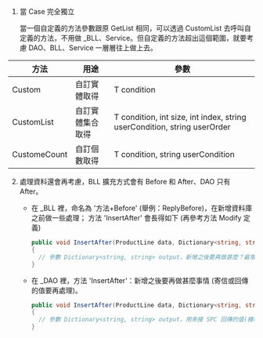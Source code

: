 

1. 當 Case 完全獨立

   當一個自定義的方法參數跟原 GetList 相同，可以透過 CustomList 去呼叫自定義的方法，不用做 _BLL、Service。但自定義的方法超出這個範圍，就要考慮 DAO、BLL、Service 一層層往上做上去。

| 方法           | 用途       | 參數                                       |
| ------------ | -------- | ---------------------------------------- |
| Custom       | 自訂實體取得   | T condition                              |
| CustomList   | 自訂實體集合取得 | T condition, int size, int index, string userCondition, string userOrder |
| CustomeCount | 自訂個數取得   | T condition, string userCondition        |

2. 處理資料還會再考慮，BLL 擴充方式會有 Before 和 After、DAO 只有 After。

   - 在 _BLL 裡，命名為 '方法+Before' (舉例：ReplyBefore)，在新增資料庫之前做一些處理；
     方法 'InsertAfter' 會長得如下 (再參考方法 Modify 定義)

     ```c#
     public void InsertAfter(ProductLine data, Dictionary<string, string> output)
     {
       // 參數 Dictionary<string, string> output，新增之後要再做甚麼？最常做的是寄信
     }
     ```

   - 在 _DAO 裡，方法 'InsertAfter'：新增之後要再做甚麼事情 (寄信或回傳的值要再處理)。

     ```c#
     public void InsertAfter(ProductLine data, Dictionary<string, string> output)
     {
       // 參數 Dictionary<string, string> output，用來接 SPC 回傳的值(機率不高, 可能會發生, 譬如在兩個不同的資料庫)
     }
     ```

     ​